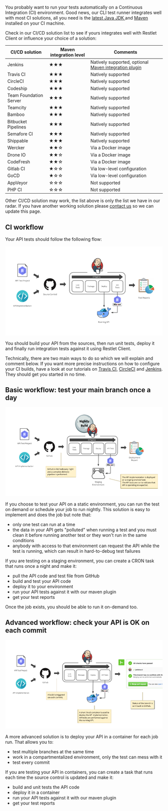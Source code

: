 You probably want to run your tests automatically on a Continuous Integration (CI) environment. Good news, our CLI test runner integrates well
with most CI solutions, all you need is the
<a href="http://www.oracle.com/technetwork/java/javase/downloads/index.html" target="_blank">
latest Java JDK <i class="fa fa-external-link" style="font-size: 12px" aria-hidden="true"></i>
</a>
and
<a href="http://maven.apache.org/" target="_blank">
Maven <i class="fa fa-external-link" style="font-size: 12px" aria-hidden="true"></i>
</a> installed on your CI machine.

Check in our CI/CD solution list to see if yours integrates well with Restlet Client or influence your choice of
a solution:

|CI/CD solution|Maven integration level|Comments|
|---|---|---|
|Jenkins|★★★|Natively supported, optional <a href="https://plugins.jenkins.io/maven-plugin" target="_blank">Maven integration plugin <i class="fa fa-external-link" style="font-size: 12px" aria-hidden="true"></i></a>|
|Travis CI|★★★|Natively supported|
|CircleCI|★★★|Natively supported|
|Codeship|★★★|Natively supported|
|Team Foundation Server|★★★|Natively supported|
|Teamcity|★★★|Natively supported|
|Bamboo|★★★|Natively supported|
|Bitbucket Pipelines|★★★|Natively supported|
|Semafore CI|★★★|Natively supported|
|Shippable|★★★|Natively supported|
|Wercker|★★☆|Via a Docker image|
|Drone IO|★★☆|Via a Docker image|
|CodeFresh|★★☆|Via a Docker image|
|Gitlab CI|★☆☆|Via low-level configuration|
|GoCD|★☆☆|Via low-level configuration|
|AppVeyor|☆☆☆|Not supported|
|PHP CI|☆☆☆|Not supported|

Other CI/CD solution may work, the list above is only the list we have in our radar. If you have another working
solution please <a href="mailto:support@restlet.com?subject=Could%20you%20try%20this%20CI%2FCD%20solution%3F">contact us</a>
so we can update this page.

<a class="anchor" name="ci-workflow"></a>
## CI workflow

Your API tests should follow the following flow:

<!-- IN SCREENSHOT: LOGO -->
![Test flow](images/ci_general_schema.png)

You should build your API from the sources, then run unit tests, deploy it and finally run integration tests against it
using Restlet Client.

Technically, there are two main ways to do so which we will explain and comment below. If you want more precise
instructions on how to configure your CI builds, have a look at our tutorials on [Travis CI](../../tutorials/test-api-on-travis), [CircleCI](../../tutorials/test-api-on-circle) and [Jenkins](../../tutorials/test-api-on-jenkins).
They should get you started in no time.

<a class="anchor" name="basic-workflow-test-your-main-branch-once-a-day"></a>
## Basic workflow: test your main branch once a day

<!-- IN SCREENSHOT: LOGO -->
![Basic workflow](./images/ci_nightly.png)

If you choose to test your API on a static environment, you can run the test on demand or schedule your job to run
nightly. This solution is easy to implement and does the job but note that:

* only one test can run at a time
* the data in your API gets "polluted" when running a test and you must clean it before running another test or they
won't run in the same conditions
* anybody with access to that environment can request the API while the test is running, which can result in
hard-to-debug test failures

If you are testing on a staging environment, you can create a CRON task that runs once a night and make it:

* pull the API code and test file from GitHub
* build and test your API code
* deploy it to your environment
* run your API tests against it with our maven plugin
* get your test reports

Once the job exists, you should be able to run it on-demand too.

<a class="anchor" name="advanced-workflow-check-your-api-is-ok-on-each-commit"></a>
## Advanced workflow: check your API is OK on each commit

<!-- IN SCREENSHOT: LOGO -->
![Advanced workflow](./images/ci_branch.png)


A more advanced solution is to deploy your API in a container for each job run. That allows you to:

* test multiple branches at the same time
* work in a compartmentalized environment, only the test can mess with it
* test every commit

If you are testing your API in containers, you can create a task that runs each time the source control is updated and
make it:

* build and unit tests the API code
* deploy it in a container
* run your API tests against it with our maven plugin
* get your test reports
